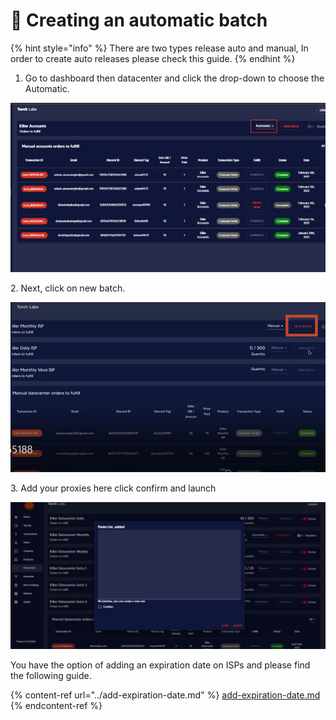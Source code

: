 # 🤖 Creating an automatic batch

{% hint style="info" %}
There are two types release auto and manual, In order to create auto releases please check this guide.
{% endhint %}

1. Go to dashboard then datacenter and click the drop-down to choose the Automatic.

![](<../../.gitbook/assets/1 (73).png>)

2\. Next, click on new batch.

![](<../../.gitbook/assets/1 (72) (2).png>)

3\. Add your proxies here click confirm and launch

![](<../../.gitbook/assets/Screenshot (970).png>)

You have the option of adding an expiration date on ISPs and please find the following guide.

{% content-ref url="../add-expiration-date.md" %}
[add-expiration-date.md](../add-expiration-date.md)
{% endcontent-ref %}
